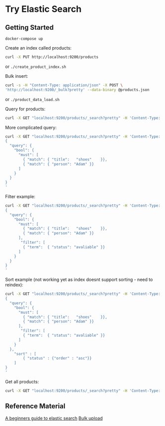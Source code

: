 # Try Elastic Search

## Getting Started

`docker-compose up`

Create an index called products:

```bash
curl -X PUT http://localhost:9200/products
```
or 
`./create_product_index.sh`

Bulk insert:

``` bash
curl -s -H "Content-Type: application/json" -X POST \
'http://localhost:9200/_bulk?pretty' --data-binary @products.json
```
or
`./product_data_load.sh`



Query for products:
```bash
curl -X GET "localhost:9200/products/_search?pretty" -H 'Content-Type: application/json' -d' { "query": { "match": { "title": "shoes" } } }'
```

More complicated query:

```bash
curl -X GET "localhost:9200/products/_search?pretty" -H 'Content-Type: application/json' -d'
{
  "query": { 
    "bool": { 
      "must": [
        { "match": { "title":   "shoes"    }},
        { "match": { "person": "Adam" }}
      ]
    }
  }
}
'
```

Filter example:

```bash
curl -X GET "localhost:9200/products/_search?pretty" -H 'Content-Type: application/json' -d'
{
  "query": { 
    "bool": { 
      "must": [
        { "match": { "title":   "shoes"    }},
        { "match": { "person": "Adam" }}
      ],
       "filter": [ 
        { "term":  { "status": "avaliable" }}
      ]
    }
  }
}
'
```

Sort example (not working yet as index doesnt support sorting - need to reindex):

```bash
curl -X GET "localhost:9200/products/_search?pretty" -H 'Content-Type: application/json' -d'
{
  "query": { 
    "bool": { 
      "must": [
        { "match": { "title":   "shoes"    }},
        { "match": { "person": "Adam" }}
      ],
       "filter": [ 
        { "term":  { "status": "avaliable" }}
      ]
    }
  },
    "sort" : [
        { "status" : {"order" : "asc"}}
    ]
}
'
```

Get all products:
```bash
curl -X GET "localhost:9200/products/_search?pretty" -H 'Content-Type: application/json'
```


## Reference Material

[A beginners guide to elastic search](https://geshan.com.np/blog/2023/06/elasticsearch-docker/)
[Bulk upload](https://typesense.org/learn/elasticsearch-bulk-import-json/)